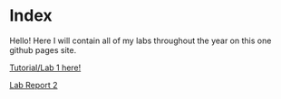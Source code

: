 # Index

Hello! Here I will contain all of my labs throughout the year on this one github pages site. 

[Tutorial/Lab 1 here!](Lab_Report_1.md)

[Lab Report 2](Lab_Report_2.md)
